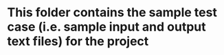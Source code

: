 # This folder contains the sample test case (i.e. sample input and output text files) for the project
